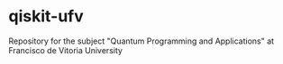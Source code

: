 # qiskit-ufv
Repository for the subject "Quantum Programming and Applications" at Francisco de Vitoria University
